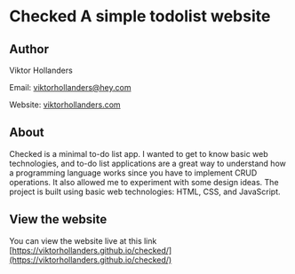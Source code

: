 # Checked A simple todolist website

## Author

Viktor Hollanders

Email: <viktorhollanders@hey.com>

Website: [viktorhollanders.com](https://viktorhollanders.com)

## About

Checked is a minimal to-do list app. I wanted to get to know basic web technologies, and to-do list applications are a great way to understand how a programming language works since you have to implement CRUD operations. It also allowed me to experiment with some design ideas. The project is built using basic web technologies: HTML, CSS, and JavaScript.

## View the website

You can view the website live at this link [https://viktorhollanders.github.io/checked/](https://viktorhollanders.github.io/checked/)
